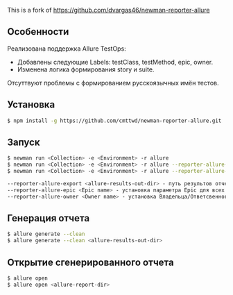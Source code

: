 This is a fork of https://github.com/dvargas46/newman-reporter-allure

## Особенности


Реализована поддержка Allure TestOps:
- Добавлены следующие Labels: testClass, testMethod, epic, owner.
- Изменена логика формирования story и suite.

Отсуттвуют проблемы с формированием русскоязычных имён тестов.


## Установка

```bash
$ npm install -g https://github.com/cmttwd/newman-reporter-allure.git
```

## Запуск

```bash
$ newman run <Collection> -e <Environment> -r allure
$ newman run <Collection> -e <Environment> -r allure --reporter-allure-export <allure-results-out-dir>
$ newman run <Collection> -e <Environment> -r allure --reporter-allure-export <allure-results-out-dir> --reporter-allure-epic <Epic name> --reporter-allure-owner <Owner name>
```

```bash
--reporter-allure-export <allure-results-out-dir> - путь результов отчета
--reporter-allure-epic <Epic name> - установка параметра Epic для всех тестов запуска
--reporter-allure-owner <Owner name> - установка Владельца/Ответсвенного для всех тестов запуска
```

## Генерация отчета

```bash
$ allure generate --clean
$ allure generate --clean <allure-results-out-dir>
```

## Открытие сгенерированного отчета
```bash
$ allure open
$ allure open <allure-report-dir>
```